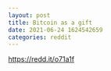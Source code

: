 ```yaml
--- 
layout: post 
title: Bitcoin as a gift 
date: 2021-06-24 1624542659 
categories: reddit 
--- 
```

https://redd.it/o71a1f